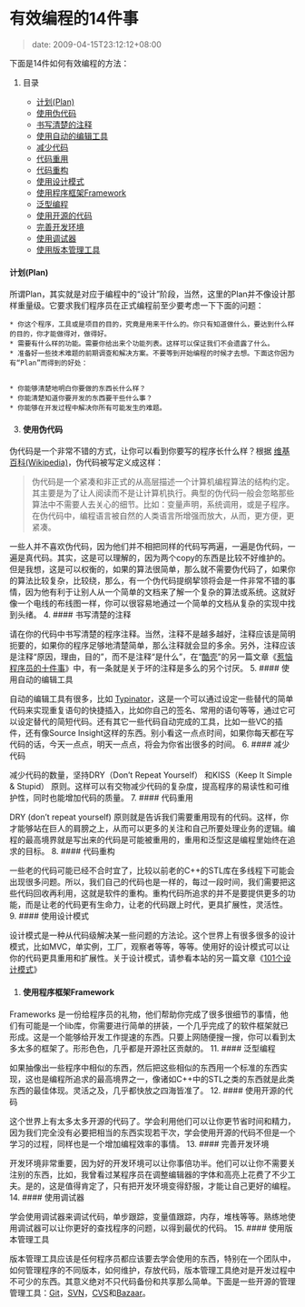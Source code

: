 # 有效编程的14件事
>date: 2009-04-15T23:12:12+08:00


下面是14件如何有效编程的方法：


1. 目录




	* [计划(Plan)](#%E8%AE%A1%E5%88%92Plan "计划(Plan)")
	* [使用伪代码](#%E4%BD%BF%E7%94%A8%E4%BC%AA%E4%BB%A3%E7%A0%81 "使用伪代码")
	* [书写清楚的注释](#%E4%B9%A6%E5%86%99%E6%B8%85%E6%A5%9A%E7%9A%84%E6%B3%A8%E9%87%8A "书写清楚的注释")
	* [使用自动的编辑工具](#%E4%BD%BF%E7%94%A8%E8%87%AA%E5%8A%A8%E7%9A%84%E7%BC%96%E8%BE%91%E5%B7%A5%E5%85%B7 "使用自动的编辑工具")
	* [减少代码](#%E5%87%8F%E5%B0%91%E4%BB%A3%E7%A0%81 "减少代码")
	* [代码重用](#%E4%BB%A3%E7%A0%81%E9%87%8D%E7%94%A8 "代码重用")
	* [代码重构](#%E4%BB%A3%E7%A0%81%E9%87%8D%E6%9E%84 "代码重构")
	* [使用设计模式](#%E4%BD%BF%E7%94%A8%E8%AE%BE%E8%AE%A1%E6%A8%A1%E5%BC%8F "使用设计模式")
	* [使用程序框架Framework](#%E4%BD%BF%E7%94%A8%E7%A8%8B%E5%BA%8F%E6%A1%86%E6%9E%B6Framework "使用程序框架Framework")
	* [泛型编程](#%E6%B3%9B%E5%9E%8B%E7%BC%96%E7%A8%8B "泛型编程")
	* [使用开源的代码](#%E4%BD%BF%E7%94%A8%E5%BC%80%E6%BA%90%E7%9A%84%E4%BB%A3%E7%A0%81 "使用开源的代码")
	* [完善开发环境](#%E5%AE%8C%E5%96%84%E5%BC%80%E5%8F%91%E7%8E%AF%E5%A2%83 "完善开发环境")
	* [使用调试器](#%E4%BD%BF%E7%94%A8%E8%B0%83%E8%AF%95%E5%99%A8 "使用调试器")
	* [使用版本管理工具](#%E4%BD%BF%E7%94%A8%E7%89%88%E6%9C%AC%E7%AE%A1%E7%90%86%E5%B7%A5%E5%85%B7 "使用版本管理工具")
#### 计划(Plan)


所谓Plan，其实就是对应于编程中的“设计”阶段，当然，这里的Plan并不像设计那样重量级。它要求我们程序员在正式编程前至少要考虑一下下面的问题：


	* 你这个程序，工具或是项目的目的，究竟是用来干什么的。你只有知道做什么，要达到什么样的目的，你才能做得对，做得好。
	* 需要有什么样的功能。需要你给出来个功能列表。这样可以保证我们不会遗露了什么。
	* 准备好一些技术难题的前期调查和解决方案。不要等到开始编程的时候才去想。下面这你因为有“Plan”而得到的好处：


	* 你能够清楚地明白你要做的东西长什么样？
	* 你能清楚知道你要开发的东西要干些什么事？
	* 你能够在开发过程中解决你所有可能发生的难题。
3. #### 使用伪代码


伪代码是一个非常不错的方式，让你可以看到你要写的程序长什么样？根据 [维基百科(Wikipedia)](https://en.wikipedia.org/wiki/Pseudocode)，伪代码被写定义成这样：



> 伪代码是一个紧凑和非正式的从高层描述一个计算机编程算法的结构约定。其主要是为了让人阅读而不是让计算机执行。典型的伪代码一般会忽略那些算法中不需要人去关心的细节。比如：变量声明，系统调用，或是子程序。在伪代码中，编程语言被自然的人类语言所增强而放大，从而，更方便，更紧凑。
> 
> 


一些人并不喜欢伪代码，因为他们并不相把同样的代码写两遍，一遍是伪代码，一遍是真代码。其实，这是可以理解的，因为两个copy的东西是比较不好维护的。但是我想，这是可以权衡的，如果的算法很简单，那么就不需要伪代码了，如果你的算法比较复杂，比较绕，那么，有一个伪代码提纲挈领将会是一件非常不错的事情，因为他有利于让别人从一个简单的文档来了解一个复杂的算法或系统。这就好像一个电线的布线图一样，你可以很容易地通过一个简单的文档从复杂的实现中找到头绪。
4. #### 书写清楚的注释


请在你的代码中书写清楚的程序注释。当然，注释不是越多越好，注释应该是简明扼要的，如果你的程序足够地清楚简单，那么注释就会显的多余。另外，注释应该是注释“原因，理由，目的”，而不是注释“是什么”，在“[酷壳](https://coolshell.cn)”的另一篇文章《[惹恼程序员的十件事](/2009/%E6%83%B9%E6%81%BC%E7%A8%8B%E5%BA%8F%E5%91%98%E7%9A%84%E5%8D%81%E4%BB%B6%E4%BA%8B.md)》中，有一条就是关于坏的注释是多么的另个讨厌。
5. #### 使用自动的编辑工具


自动的编辑工具有很多，比如 [Typinator](http://www.macility.com/products/typinator/)，这是一个可以通过设定一些替代的简单代码来实现重复语句的快捷插入，比如你自己的签名、常用的语句等等，通过它可以设定替代的简短代码。还有其它一些代码自动完成的工具，比如一些VC的插件，还有像Source Insight这样的东西。别小看这一点点时间，如果你每天都在写代码的话，今天一点点，明天一点点，将会为你省出很多的时间。
6. #### 减少代码


减少代码的数量，坚持DRY（Don’t Repeat Yourself） 和KISS（Keep It Simple & Stupid） 原则。这样可以有交物减少代码的复杂度，提高程序的易读性和可维护性，同时也能增加代码的质量。
7. #### 代码重用


DRY (don’t repeat yourself) 原则就是告诉我们需要重用现有的代码。这样，你才能够站在巨人的肩膀之上，从而可以更多的关注和自己所要处理业务的逻辑。编程的最高境界就是写出来的代码是可能被重用的，重用和泛型这是编程里始终在追求的目标。
8. #### 代码重构


一些老的代码可能已经不合时宜了，比较以前老的C++的STL库在多线程下可能会出现很多问题。所以，我们自己的代码也是一样的，每过一段时间，我们需要把这些代码回收再利用，这就是软件的重构。重构代码所追求的并不是要提供更多的功能，而是让老的代码更有生命力，让老的代码跟上时代，更具扩展性，灵活性。
9. #### 使用设计模式


设计模式是一种从代码级解决某一些问题的方法论。这个世界上有很多很多的设计模式，比如MVC，单实例，工厂，观察者等等，等等。使用好的设计模式可以让你的代码更具重用和扩展性。关于设计模式，请参看本站的另一篇文章《[101个设计模式](/2009/101%E4%B8%AA%E8%AE%BE%E8%AE%A1%E6%A8%A1%E5%BC%8F.md)》
1.  #### 使用程序框架Framework


Frameworks 是一份给程序员的礼物，他们帮助你完成了很多很细节的事情，他们有可能是一个lib库，你需要进行简单的拼装，一个几乎完成了的软件框架就已形成。这是一个能够给开发工作提速的东西。只要上网随便搜一搜，你可以看到太多太多的框架了。形形色色，几乎都是开源社区贡献的。
11. #### 泛型编程


如果抽像出一些程序中相似的东西，然后把这些相似的东西用一个标准的东西实现，这也是编程所追求的最高境界之一，像诸如C++中的STL之类的东西就是此类东西的最佳体现。灵活之及，几乎都快放之四海皆准了。
12. #### 使用开源的代码


这个世界上有太多太多开源的代码了。学会利用他们可以让你更节省时间和精力，因为我们完全没有必要把相当的东西实现若干次，学会使用开源的代码不但是一个学习的过程，同样也是一个增加编程效率的事情。
13. #### 完善开发环境


开发环境非常重要，因为好的开发环境可以让你事倍功半。他们可以让你不需要关注别的东西，比如，我曾看过某程序员在调整编辑器的字体和高亮上花费了不少工夫。是的，这是值得肯定了，只有把开发环境变得舒服，才能让自己更好的编程。
14. #### 使用调试器


学会使用调试器来调试代码，单步跟踪，变量值跟踪，内存，堆栈等等。熟练地使用调试器可以让你更好的查找程序的问题，以得到最优的代码。
15. #### 使用版本管理工具


版本管理工具应该是任何程序员都应该要去学会使用的东西，特别在一个团队中，如何管理程序的不同版本，如何维护，存放代码，版本管理工具绝对是开发过程中不可少的东西。其意义绝对不只代码备份和共享那么简单。下面是一些开源的管理管理工具：[Git](http://git-scm.com/)，[SVN](http://subversion.tigris.org/)，[CVS](http://www.nongnu.org/cvs/)和[Bazaar](http://bazaar-vcs.org/)。



